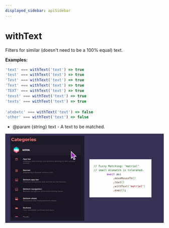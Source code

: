 ```yaml
---
displayed_sidebar: apiSidebar
---
```

# withText

Filters for similar (doesn't need to be a 100% equal) text.

**Examples:** 
```typescript
'text' === withText('text') => true
'test' === withText('text') => true
'Test' === withText('text') => true
'Text' === withText('text') => true
'TEXT' === withText('text') => true
'texst' === withText('text') => true
'texts' === withText('text') => true

'atebxtc' === withText('text') => false
'other' === withText('text') => false
```

   * @param \{string} text - A text to be matched.

![](/img/gif/withText.gif)